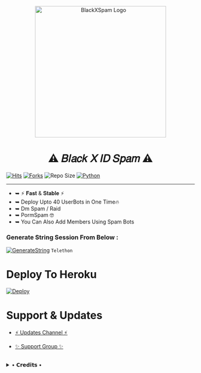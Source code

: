 <p align="center">
  <img src="https://telegra.ph/file/95e5058bdc80e0fea8626.jpg"width="350"" alt="BlackXSpam Logo">
</p>
<h1 align="center">
  <b>⚠️ 𝐵𝑙𝑎𝑐𝑘 𝑋 𝐼𝐷 𝑆𝑝𝑎𝑚 ⚠️</b>
</h1>

[![Hits](https://hits.seeyoufarm.com/api/count/incr/badge.svg?url=https%3A%2F%2Fgithub.com%2FSUKHPAL443%2FBlackXIDSpam&count_bg=%2379C83D&title_bg=%23555555&icon=&icon_color=%23E7E7E7&title=Hits&edge_flat=true)](https://github.com/SUKHPAL443/BlackXIDSpam)
[![Forks](https://img.shields.io/github/forks/SUKHPAL443/BlackXIDSpam?style=flat-square&color=blue)](https://github.com/SUKHPAL443/BlackXIDSpam/fork)
![Repo Size](https://img.shields.io/github/repo-size/SUKHPAL443/BlackXIDSpam?&color=limegreen&style=flat-square&logo=github)
[![Python](https://img.shields.io/badge/Python-v3.9.7-blue?style=flat-square)](https://www.python.org/)

----
 
- ➥ ⚡ 𝐅𝐚𝐬𝐭 & 𝐒𝐭𝐚𝐛𝐥𝐞 ⚡
- ➥ Deploy Upto 40 UserBots in One Time🔥
- ➥ Dm Spam / Raid
- ➥ PormSpam 🤓
- ➥ You Can Also Add Members Using Spam Bots


### Generate String Session From Below :

[![GenerateString](https://img.shields.io/badge/BlackXIDSpam-String-limegreen)](https://replit.com/@SUKHPAL443/BlackXIDSpam#main.py)  ``Telethon``

# Deploy To Heroku

[![Deploy](https://www.herokucdn.com/deploy/button.svg)](https://heroku.com/deploy?template=https://github.com/SUKHPAL443/BlackXIDSpam)

# Support & Updates
* [⚡ Updates Channel ⚡](https://t.me/MAMBA_NETWORK)

* [✨ Support Group ✨](https://t.me/MAMBA_X_SUPPORT)
<br>

<details>
 
  <summary> • 𝗖𝗿𝗲𝗱𝗶𝘁𝘀 • </summary>
  
* [SUKHI DEVELOPER](https://github.com/button.svg)(https://github.com/SUKHPAL443) .
* []()

</details>

